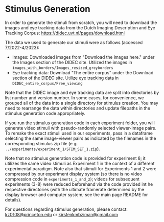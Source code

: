 # Stimulus Generation 

In order to generate the stimuli from scratch, you will need to download the images and eye tracking data from the Dutch Imaging Description and Eye Tracking Corpus: https://didec.uvt.nl/pages/download.html

The data we used to generate our stimuli were as follows (accessed 7/2022-4/2023):

- Images: Downloaded images from "Download the images here." under the Images section of the DIDEC site. Utilized the images in `images_with_borders/Images_resized_greyborders`
- Eye tracking data: Download "The entire corpus" under the Download section of the DIDEC site. Utilize eye tracking data in `DIDEC_entire_corpus/Free_viewing`

Note that the DIDEC image and eye tracking data are split into directories by list number and version number. In some cases, for convenience, we grouped all of the data into a single directory for stimulus creation. You may need to rearrange the data within directories and update filepaths in the stimulus generation code appropriately. 

If you run the stimulus generation code in each experiment folder, you will generate video stimuli with pseudo-randomly selected viewer-image pairs. To remake the exact stimuli used in our experiments, pass in a dataframe selecting the same image-viewer pairs as indicated by the filenames in the corresponding stimulus zip file (e.g. `../experiments/experiment_1/STIM_SET_1.zip`). 

Note  that no stimulus generation code is provided for experiment 8; it utilizes the same video stimuli as Experiment 1 in the context of a different experimental paradigm. Note also that stimuli for Experiments 1 and 2 were compressed by our experiment display system (so there is no video compression code in `experiments_1_and_2`); videos for subsequent experiments (3-8) were reduced beforehand via the code provided int he respective directories (with the ultimate framerate determined by the display browser and computer system; see the main page README for details).

For questions regarding stimulus generation, please contact: kz0108@princeton.edu or kirstenkmbziman@gmail.com
